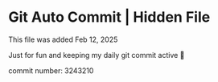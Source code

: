 # Git Auto Commit | Hidden File

This file was added Feb 12, 2025

Just for fun and keeping my daily git commit active 🤪

commit number: 3243210
